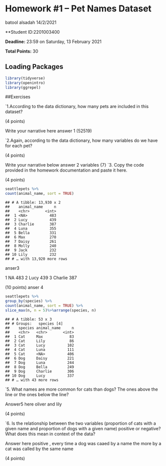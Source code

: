 Homework \#1 – Pet Names Dataset
================
batool alsadah
14/2/2021

\*\*Student ID:2201003400

**Deadline:** 23:59 on Saturday, 13 February 2021

**Total Points:** 30

## Loading Packages

``` r
library(tidyverse)
library(openintro)
library(ggrepel)
```

\#\#Exercises

\`1.According to the data dictionary, how many pets are included in this
dataset?

(4 points)

Write your narrative here answer 1 (52519)

\`2.Again, according to the data dictionary, how many variables do we
have for each pet?

(4 points)

Write your narrative below answer 2 variables {7} \`3. Copy the code
provided in the homework documentation and paste it here.

(4 points)

``` r
seattlepets %>%
count(animal_name, sort = TRUE)
```

    ## # A tibble: 13,930 x 2
    ##    animal_name     n
    ##    <chr>       <int>
    ##  1 <NA>          483
    ##  2 Lucy          439
    ##  3 Charlie       387
    ##  4 Luna          355
    ##  5 Bella         331
    ##  6 Max           270
    ##  7 Daisy         261
    ##  8 Molly         240
    ##  9 Jack          232
    ## 10 Lily          232
    ## # … with 13,920 more rows

anser3

1 NA 483 2 Lucy 439 3 Charlie 387

(10 points) anser 4

``` r
seattlepets %>%
group_by(species) %>%
count(animal_name, sort = TRUE) %>%
slice_max(n, n = 5)%>%arrange(species, n)
```

    ## # A tibble: 53 x 3
    ## # Groups:   species [4]
    ##    species animal_name     n
    ##    <chr>   <chr>       <int>
    ##  1 Cat     Max            83
    ##  2 Cat     Lily           86
    ##  3 Cat     Lucy          102
    ##  4 Cat     Luna          111
    ##  5 Cat     <NA>          406
    ##  6 Dog     Daisy         221
    ##  7 Dog     Luna          244
    ##  8 Dog     Bella         249
    ##  9 Dog     Charlie       306
    ## 10 Dog     Lucy          337
    ## # … with 43 more rows

\`5. What names are more common for cats than dogs? The ones above the
line or the ones below the line?

Answer5 here oliver and lily

(4 points)

\`6. Is the relationship between the two variables (proportion of cats
with a given name and proportion of dogs with a given name) positive or
negative? What does this mean in context of the data?

Answer here positive , every time a dog was caaed by a name the more by
a cat was called by the same name

(4 points)
